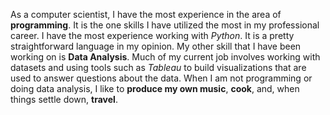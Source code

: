 As a computer scientist, I have the most experience in the area of <b>programming</b>. It is the one skills I have utilized the most in my professional career. I have the most experience working with <i>Python</i>. It is a pretty straightforward language in my opinion. My other skill that I have been working on is <b>Data Analysis</b>. Much of my current job involves working with datasets and using tools such as <i>Tableau</i> to build visualizations that are used to answer questions about the data. When I am not programming or doing data analysis, I like to <b>produce my own music</b>, <b>cook</b>, and, when things settle down, <b>travel</b>.
